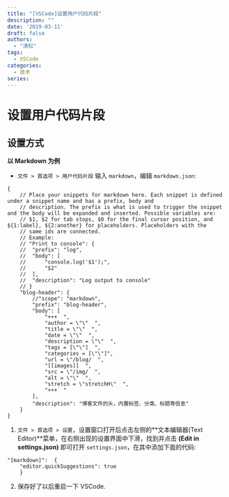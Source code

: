 ```yaml
---
title: "[VSCode]设置用户代码片段"
description: ""
date: '2019-03-11'
draft: false
authors:
  - "清松"
tags:
  - VSCode
categories:
  - 技术
series:
---
```


# 设置用户代码片段
## 设置方式
**以 Markdown 为例**  
- `文件 > 首选项 > 用户代码片段` 输入 `markdown`，编辑 `markdown.json`:  
```
{
    // Place your snippets for markdown here. Each snippet is defined under a snippet name and has a prefix, body and 
    // description. The prefix is what is used to trigger the snippet and the body will be expanded and inserted. Possible variables are:
    // $1, $2 for tab stops, $0 for the final cursor position, and ${1:label}, ${2:another} for placeholders. Placeholders with the 
    // same ids are connected.
    // Example:
    // "Print to console": {
    //  "prefix": "log",
    //  "body": [
    //      "console.log('$1');",
    //      "$2"
    //  ],
    //  "description": "Log output to console"
    // }
    "blog-header": {
        //"scope": "markdown",
        "prefix": "blog-header",
        "body": [
            "+++  ",
            "author = \"\"  ",
            "title = \"\"  ",
            "date = \"\"  ",
            "description = \"\"  ",
            "tags = [\"\"]  ",
            "categories = [\"\"]",
            "url = \"/blog/  ",
            "[[images]]  ",
            "src = \"/img/  ",
            "alt = \"\"  ",
            "stretch = \"stretchH\"  ",
            "+++  "
        ],
        "description": "博客文件的头，内置标签、分类、标题等信息"
    }
}
```

1.  `文件 > 首选项 > 设置`，设置窗口打开后点击左侧的**文本编辑器(Text Editor)**菜单，在右侧出现的设置界面中下滑，找到并点击 **(Edit in settings.json)** 即可打开 `settings.json`，在其中添加下面的代码:  
```
"[markdown]":  {
    "editor.quickSuggestions": true
    }
```
2.  保存好了以后重启一下 VSCode.  
